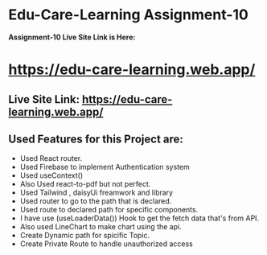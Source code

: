 # Edu-Care-Learning Assignment-10

**Assignment-10 Live Site Link is Here:**

# https://edu-care-learning.web.app/

## Live Site Link: https://edu-care-learning.web.app/

## Used Features for this Project are:

- Used React router.
- Used Firebase to implement Authentication system
- Used useContext() 
- Also Used react-to-pdf but not perfect. 
- Used Tailwind , daisyUi freamwork and library
- Used router to go to the path that is declared.
- Used route to declared path for specific components.
- I have use (useLoaderData()) Hook to get the fetch data that's from API.
- Also used LineChart to make chart using the api.
- Create Dynamic path for spicific Topic.
- Create Private Route to handle unauthorized access